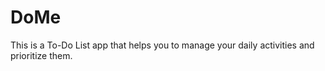 # DoMe
This is a To-Do List app that helps you to manage your daily activities and prioritize them.

